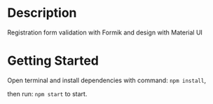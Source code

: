 # Description

Registration form validation with Formik and design with Material UI

# Getting Started

Open terminal and install dependencies with command: `npm install`,

then run: `npm start` to start.
